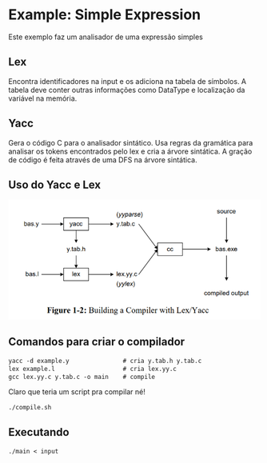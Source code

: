 # Example: Simple Expression
Este exemplo faz um analisador de uma expressão simples

## Lex
Encontra identificadores na input e os adiciona na tabela de símbolos. A tabela deve conter outras informações como DataType e localização da variável na memória.


## Yacc
Gera o código C para o analisador sintático. Usa regras da gramática para analisar os tokens encontrados pelo lex e cria a árvore sintática. A gração de código é feita através de uma DFS na árvore sintática.

## Uso do Yacc e Lex
![Uso do Yacc e Lex](lex-yacc.png)

## Comandos para criar o compilador
```
yacc -d example.y               # cria y.tab.h y.tab.c
lex example.l                   # cria lex.yy.c
gcc lex.yy.c y.tab.c -o main    # compile
```

Claro que teria um script pra compilar né!

```
./compile.sh
```

## Executando
```
./main < input
```